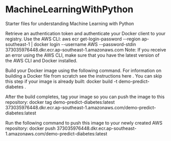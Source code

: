 # MachineLearningWithPython
Starter files for understanding Machine Learning with Python

Retrieve an authentication token and authenticate your Docker client to your registry. Use the AWS CLI:
aws ecr get-login-password --region ap-southeast-1 | docker login --username AWS --password-stdin 373035976448.dkr.ecr.ap-southeast-1.amazonaws.com
Note: If you receive an error using the AWS CLI, make sure that you have the latest version of the AWS CLI and Docker installed.

Build your Docker image using the following command. For information on building a Docker file from scratch see the instructions here . You can skip this step if your image is already built:
docker build -t demo-predict-diabetes .

After the build completes, tag your image so you can push the image to this repository:
docker tag demo-predict-diabetes:latest 373035976448.dkr.ecr.ap-southeast-1.amazonaws.com/demo-predict-diabetes:latest

Run the following command to push this image to your newly created AWS repository:
docker push 373035976448.dkr.ecr.ap-southeast-1.amazonaws.com/demo-predict-diabetes:latest
